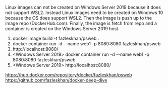 
Linux images can not be created on Windows Server 2019 because it does not support WSL2.
Instead Linux images need to be created on Windows 10 because the OS does support WSL2.
Then the image is push up to the image repo (DockerHub.com).
Finally, the image is fetch from repo and a container is created on the Windows Server 2019 host.

1. <Windows10> docker image build -t fazleskhan/psweb .
2. <Windows10> docker container run -d --name web1 -p 8080:8080 fazleskhan/psweb
3. <browse> http://localhost:8080/
4. <Windows Server 2019> docker container run -d --name web1 -p 8080:8080 fazleskhan/psweb
5. <Windows Server 2019> <browse> http://localhost:8080/

https://hub.docker.com/repository/docker/fazleskhan/psweb
https://github.com/fazleskhan/docker-deep-dive